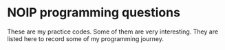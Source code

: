 # NOIP programming questions

These are my practice codes. Some of them are very interesting. They are listed here to record some of my programming journey. 


